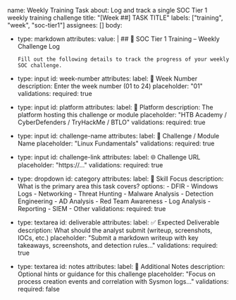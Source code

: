 name: Weekly Training Task
about: Log and track a single SOC Tier 1 weekly training challenge
title: "[Week ##] TASK TITLE"
labels: ["training", "week", "soc-tier1"]
assignees: []
body:
  - type: markdown
    attributes:
      value: |
        ## 🧠 SOC Tier 1 Training – Weekly Challenge Log

        Fill out the following details to track the progress of your weekly SOC challenge.

  - type: input
    id: week-number
    attributes:
      label: 📅 Week Number
      description: Enter the week number (01 to 24)
      placeholder: "01"
    validations:
      required: true

  - type: input
    id: platform
    attributes:
      label: 🔗 Platform
      description: The platform hosting this challenge or module
      placeholder: "HTB Academy / CyberDefenders / TryHackMe / BTLO"
    validations:
      required: true

  - type: input
    id: challenge-name
    attributes:
      label: 🏁 Challenge / Module Name
      placeholder: "Linux Fundamentals"
    validations:
      required: true

  - type: input
    id: challenge-link
    attributes:
      label: 🌐 Challenge URL
      placeholder: "https://..."
    validations:
      required: true

  - type: dropdown
    id: category
    attributes:
      label: 🧩 Skill Focus
      description: What is the primary area this task covers?
      options:
        - DFIR
        - Windows Logs
        - Networking
        - Threat Hunting
        - Malware Analysis
        - Detection Engineering
        - AD Analysis
        - Red Team Awareness
        - Log Analysis
        - Reporting
        - SIEM
        - Other
    validations:
      required: true

  - type: textarea
    id: deliverable
    attributes:
      label: ✅ Expected Deliverable
      description: What should the analyst submit (writeup, screenshots, IOCs, etc.)
      placeholder: "Submit a markdown writeup with key takeaways, screenshots, and detection rules..."
    validations:
      required: true

  - type: textarea
    id: notes
    attributes:
      label: 💬 Additional Notes
      description: Optional hints or guidance for this challenge
      placeholder: "Focus on process creation events and correlation with Sysmon logs..."
    validations:
      required: false
